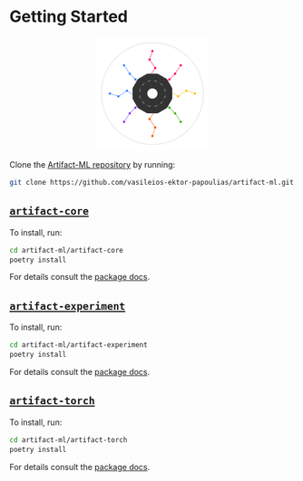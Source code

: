 # Getting Started  

<p align="center">
  <img src="../assets/artifact_ml_logo.svg" width="200" alt="Artifact-ML Logo">
</p>  

Clone the [Artifact-ML repository](https://github.com/vasileios-ektor-papoulias/artifact-ml/tree/main) by running:  

```bash
git clone https://github.com/vasileios-ektor-papoulias/artifact-ml.git
```
## [`artifact-core`](https://github.com/vasileios-ektor-papoulias/artifact-ml/tree/main/artifact-core)  
To install, run:  

```bash
cd artifact-ml/artifact-core
poetry install
```
For details consult the [package docs](../../artifact-core/docs/index.md).  

## [`artifact-experiment`](https://github.com/vasileios-ektor-papoulias/artifact-ml/tree/main/artifact-experiment)  
To install, run: 

```bash
cd artifact-ml/artifact-experiment
poetry install
```
For details consult the [package docs](../../artifact-experiment/docs/index.md).  

## [`artifact-torch`](https://github.com/vasileios-ektor-papoulias/artifact-ml/tree/main/artifact-torch)  
To install, run: 

```bash
cd artifact-ml/artifact-torch
poetry install
```

For details consult the [package docs](../../artifact-torch/docs/index.md).  